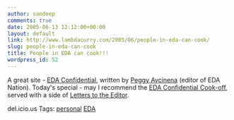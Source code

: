```yaml
---
author: sandeep
comments: true
date: 2005-06-13 12:12:00+00:00
layout: default
link: http://www.lambdacurry.com/2005/06/people-in-eda-can-cook/
slug: people-in-eda-can-cook
title: People in EDA can cook!!!
wordpress_id: 52
---
```


A great site - [EDA Confidential](http://www.aycinena.com/index2/ideas.html), written by [Peggy Aycinena](http://www.aycinena.com/index2/index3/contact.html) (editor of EDA Nation).
Today's special - may I recommend the [EDA Confidential Cook-off](http://www.aycinena.com/index2/recipes.html), served with a side of [Letters to the Editor](http://www.aycinena.com/index2/otr.html).



del.icio.us Tags: [personal](http://del.icio.us/sss8ue/personal) [EDA](http://del.icio.us/sss8ue/EDA)
